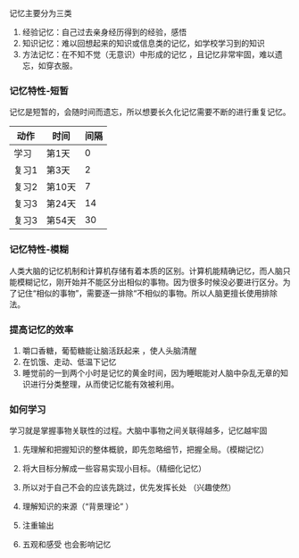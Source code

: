 记忆主要分为三类

1. 经验记忆：自己过去亲身经历得到的经验，感悟
2. 知识记忆：难以回想起来的知识或信息类的记忆，如学校学习到的知识
3. 方法记忆：在不知不觉（无意识）中形成的记忆 ，且记忆非常牢固，难以遗忘，如穿衣服。

### 记忆特性-短暂

记忆是短暂的，会随时间而遗忘，所以想要长久化记忆需要不断的进行重复记忆。

| 动作  | 时间   | 间隔  |
| --- | ---- | --- |
| 学习  | 第1天  | 0   |
| 复习1 | 第3天  | 2   |
| 复习2 | 第10天 | 7   |
| 复习3 | 第24天 | 14  |
| 复习3 | 第54天 | 30  |

### 记忆特性-模糊

人类大脑的记忆机制和计算机存储有着本质的区别。计算机能精确记忆，而人脑只能模糊记忆，刚开始并不能区分出相似的事物。因为很多时候没必要进行区分。为了记住“相似的事物”，需要逐一排除“不相似的事物。所以人脑更擅长使用排除法。

### 提高记忆的效率

1. 嚼口香糖，葡萄糖能让脑活跃起来 ，使人头脑清醒 
2. 在饥饿、走动、低温下记忆
3. 睡觉前的一到两个小时是记忆的黄金时间，因为睡眠能对人脑中杂乱无章的知识进行分类整理，从而使记忆能有效被利用。

### 如何学习

学习就是掌握事物关联性的过程。大脑中事物之间关联得越多，记忆越牢固

1. 先理解和把握知识的整体概貌，即先忽略细节，把握全局。（模糊记忆）

2. 将大目标分解成一些容易实现小目标。（精细化记忆）

3. 所以对于自己不会的应该先跳过，优先发挥长处 （兴趣使然）

4. 理解知识的来源（“背景理论” ）

5. 注重输出

6. 五观和感受 也会影响记忆